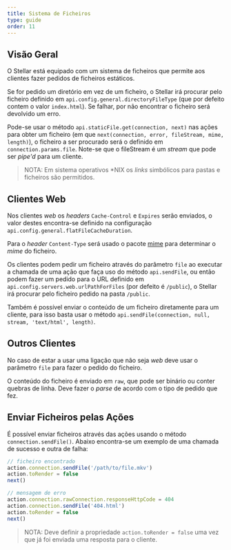 ```yaml
---
title: Sistema de Ficheiros
type: guide
order: 11
---
```


## Visão Geral

O Stellar está equipado com um sistema de ficheiros que permite aos clientes fazer pedidos de ficheiros estáticos.

Se for pedido um diretório em vez de um ficheiro, o Stellar irá procurar pelo ficheiro definido em `api.config.general.directoryFileType` (que por defeito contem o valor `index.html`). Se falhar, por não encontrar o ficheiro será devolvido um erro.

Pode-se usar o método `api.staticFile.get(connection, next)` nas ações para obter um ficheiro (em que `next(connection, error, fileStream, mime, length)`), o ficheiro a ser procurado será o definido em `connection.params.file`. Note-se que o fileStream é um _stream_ que pode ser _pipe'd_ para um cliente.

> NOTA: Em sistema operativos *NIX os _links_ simbólicos para pastas e ficheiros são permitidos.

## Clientes Web

Nos clientes _web_ os _headers_ `Cache-Control` e `Expires` serão enviados, o valor destes encontra-se definido na configuração `api.config.general.flatFileCacheDuration`.

Para o _header_ `Content-Type` será usado o pacote [mime](https://npmjs.org/package/mime) para determinar o _mime_ do ficheiro.

Os clientes podem pedir um ficheiro através do parâmetro `file` ao executar a chamada de uma ação que faça uso do método `api.sendFile`, ou então podem fazer um pedido para o URL definido em `api.config.servers.web.urlPathForFiles` (por defeito é `/public`), o Stellar irá procurar pelo ficheiro pedido na pasta `/public`.

Também é possível enviar o conteúdo de um ficheiro diretamente para um cliente, para isso basta usar o método `api.sendFile(connection, null, stream, 'text/html', length)`.

## Outros Clientes

No caso de estar a usar uma ligação que não seja _web_ deve usar o parâmetro `file` para fazer o pedido do ficheiro.

O conteúdo do ficheiro é enviado em `raw`, que pode ser binário ou conter quebras de linha. Deve fazer o _parse_ de acordo com o tipo de pedido que fez.

## Enviar Ficheiros pelas Ações

É possível enviar ficheiros através das ações usando o método `connection.sendFile()`. Abaixo encontra-se um exemplo de uma chamada de sucesso e outra de falha:

```javascript
// ficheiro encontrado
action.connection.sendFile('/path/to/file.mkv')
action.toRender = false
next()

// mensagem de erro
action.connection.rawConnection.responseHttpCode = 404
action.connection.sendFile('404.html')
action.toRender = false
next()
```

> NOTA: Deve definir a propriedade `action.toRender = false` uma vez que já foi enviada uma resposta para o cliente.
